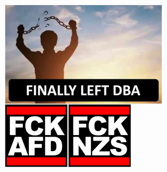 <img src="images/fuck dba.jpg" alt="FINALLY LEFT DBA" />
<img src="images/FCKAFD.png" alt="FCK AFD" width=200 /> <img src="images/FCKNZS.png" alt="FCK NZS" width=200 />
